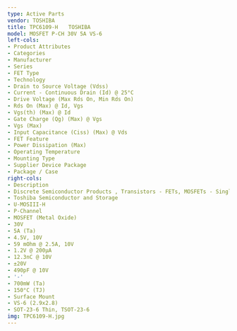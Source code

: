 ```yaml
---
type: Active Parts
vendor: TOSHIBA
title: TPC6109-H　　TOSHIBA
model: MOSFET P-CH 30V 5A VS-6
left-cols:
- Product Attributes
- Categories
- Manufacturer
- Series
- FET Type
- Technology
- Drain to Source Voltage (Vdss)
- Current - Continuous Drain (Id) @ 25°C
- Drive Voltage (Max Rds On, Min Rds On)
- Rds On (Max) @ Id, Vgs
- Vgs(th) (Max) @ Id
- Gate Charge (Qg) (Max) @ Vgs
- Vgs (Max)
- Input Capacitance (Ciss) (Max) @ Vds
- FET Feature
- Power Dissipation (Max)
- Operating Temperature
- Mounting Type
- Supplier Device Package
- Package / Case
right-cols:
- Description
- Discrete Semiconductor Products , Transistors - FETs, MOSFETs - Single
- Toshiba Semiconductor and Storage
- U-MOSIII-H
- P-Channel
- MOSFET (Metal Oxide)
- 30V
- 5A (Ta)
- 4.5V, 10V
- 59 mOhm @ 2.5A, 10V
- 1.2V @ 200µA
- 12.3nC @ 10V
- ±20V
- 490pF @ 10V
- '-'
- 700mW (Ta)
- 150°C (TJ)
- Surface Mount
- VS-6 (2.9x2.8)
- SOT-23-6 Thin, TSOT-23-6
img: TPC6109-H.jpg
---
```

